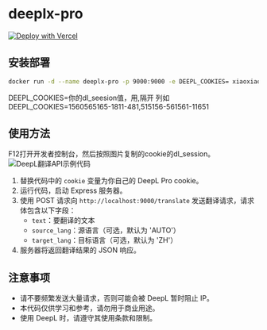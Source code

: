 # deeplx-pro


[![Deploy with Vercel](https://vercel.com/button)](https://vercel.com/new/clone?repository-url=https%3A%2F%2Fgithub.com%2Fxiaozhou26%2Fdeeplx-pro&env=DL_SESSION&project-name=deeplx-pro&repository-name=deeplx-pro)


## 安装部署

```bash
docker run -d --name deeplx-pro -p 9000:9000 -e DEEPL_COOKIES= xiaoxiaofeihh/deeplx-pro:latest
```
DEEPL_COOKIES=你的dl_seesion值，用,隔开
列如DEEPL_COOKIES=1560565165-1811-481,515156-561561-11651



## 使用方法

F12打开开发者控制台，然后按照图片复制的cookie的dl_session。
![DeepL翻译API示例代码](https://jsd.cdn.zzko.cn/gh/xiaozhou26/tuph@main/images/2024-03-07%20120245.png)


1. 替换代码中的 `cookie` 变量为你自己的 DeepL Pro cookie。
2. 运行代码，启动 Express 服务器。
3. 使用 POST 请求向 `http://localhost:9000/translate` 发送翻译请求，请求体包含以下字段：
   - `text`：要翻译的文本
   - `source_lang`：源语言（可选，默认为 'AUTO'）
   - `target_lang`：目标语言（可选，默认为 'ZH'）
4. 服务器将返回翻译结果的 JSON 响应。

## 注意事项

- 请不要频繁发送大量请求，否则可能会被 DeepL 暂时阻止 IP。
- 本代码仅供学习和参考，请勿用于商业用途。
- 使用 DeepL 时，请遵守其使用条款和限制。
